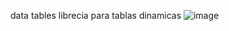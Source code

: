 data tables librecia para tablas dinamicas 
![image](https://github.com/user-attachments/assets/3499da94-9381-4ebd-829b-387f20a65e49)
